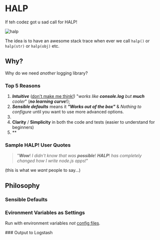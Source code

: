 # HALP
If teh codez got u sad call for HALP!

![halp](http://i.imgur.com/mX3AMdd.jpg)

The idea is to have an awesome stack trace when ever we call `halp()` or `halp(str)` or `halp(obj)` etc.

## Why?

Why do we need *another* logging library?

### Top 5 Reasons

1. ***Intuitive*** ([don't make me think!](http://www.amazon.com/Dont-Make-Me-Think-Usability/dp/0321344758)) "*works like **console.log** but **much** cooler*" (***no learning curve***!);
2. ***Sensible defaults*** means it ***"Works out of the box"*** & *Nothing to configure* until you want to use more advanced options.
3. 
4. **Clarity** / **Simplicity** in both the code and tests
(easier to understand for beginners)
5. **

### Sample HALP! User Quotes 

> "***Wow***! *I didn't know that was* ***possible***! 
> ***HALP***! *has completely changed how I write node.js apps!*"

(this is what we *want* people to say...)

## Philosophy

### Sensible Defaults


### Evironment Variables as Settings


Run with environment variables *not* [config files](http://12factor.net/config).


### Output to Logstash

